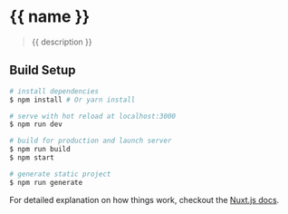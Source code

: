 # {{ name }}

> {{ description }}

## Build Setup

``` bash
# install dependencies
$ npm install # Or yarn install

# serve with hot reload at localhost:3000
$ npm run dev

# build for production and launch server
$ npm run build
$ npm start

# generate static project
$ npm run generate

```

For detailed explanation on how things work, checkout the [Nuxt.js docs](https://github.com/nuxt/nuxt.js).
